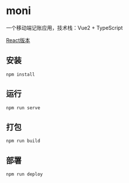 # moni

一个移动端记账应用，技术栈：Vue2 + TypeScript

[React版本](https://github.com/csdoker/moni-react)

## 安装

```
npm install
```

## 运行

```
npm run serve
```

## 打包

```
npm run build
```

## 部署

```
npm run deploy
```